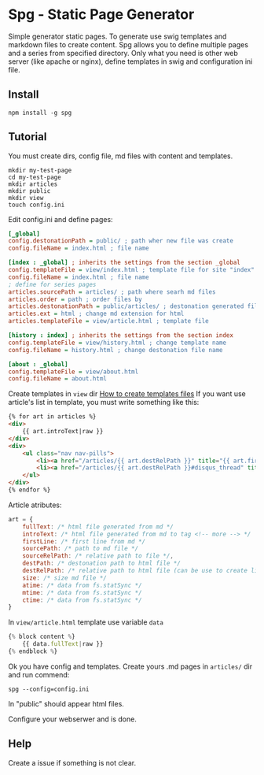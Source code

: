 Spg - Static Page Generator
===========================

Simple generator static pages. To generate use swig templates and markdown files to create content. Spg allows you to define multiple pages and a series from specified directory. Only what you need is other web server (like apache or nginx), define templates in swig and configuration ini file.

Install
-------

```
npm install -g spg
```

Tutorial
--------

You must create dirs, config file, md files with content and templates.
```
mkdir my-test-page
cd my-test-page
mkdir articles
mkdir public
mkdir view
touch config.ini
```
Edit config.ini and define pages:
```ini
[_global]
config.destonationPath = public/ ; path wher new file was create
config.fileName = index.html ; file name

[index : _global] ; inherits the settings from the section _global
config.templateFile = view/index.html ; template file for site "index"
config.fileName = index.html ; file name
; define for series pages
articles.sourcePath = articles/ ; path where searh md files
articles.order = path ; order files by
articles.destonationPath = public/articles/ ; destonation generated files
articles.ext = html ; change md extension for html
articles.templateFile = view/article.html ; template file

[history : index] ; inherits the settings from the section index
config.templateFile = view/history.html ; change template name
config.fileName = history.html ; change destonation file name

[about : _global]
config.templateFile = view/about.html
config.fileName = about.html
```

Create templates in `view` dir [How to create templates files](http://paularmstrong.github.com/swig/docs/)
If you want use article's list in template, you must write something like this:

```html
{% for art in articles %}
<div>
    {{ art.introText|raw }}
</div>
<div>
    <ul class="nav nav-pills">
        <li><a href="/articles/{{ art.destRelPath }}" title="{{ art.firstLine|title }}">Czytaj więcej</a></li>
        <li><a href="/articles/{{ art.destRelPath }}#disqus_thread" title="{{ art.firstLine|title }}">Komentuj</a></li>
    </ul>
</div>
{% endfor %}
```

Article atributes:

```js
art = {
    fullText: /* html file generated from md */
    introText: /* html file generated from md to tag <!-- more --> */
    firstLine: /* first line from md */
    sourcePath: /* path to md file */
    sourceRelPath: /* relative path to file */,
    destPath: /* destonation path to html file */
    destRelPath: /* relative path to html file (can be use to create links) */
    size: /* size md file */
    atime: /* data from fs.statSync */
    mtime: /* data from fs.statSync */
    ctime: /* data from fs.statSync */
}
```

In `view/article.html` template use variable `data`

```js
{% block content %}
    {{ data.fullText|raw }}
{% endblock %}
```

Ok you have config and templates. Create yours .md pages in `articles/` dir and run commend:

```
spg --config=config.ini
```
In "public" should appear html files.

Configure your webserwer and is done.

Help
----

Create a issue if something is not clear.